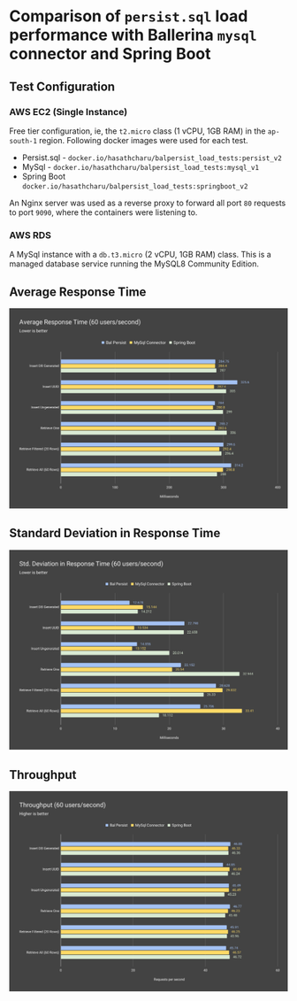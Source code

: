 # Comparison of `persist.sql` load performance with Ballerina `mysql` connector and Spring Boot

## Test Configuration

### AWS EC2 (Single Instance)
Free tier configuration, ie, the `t2.micro` class (1 vCPU, 1GB RAM) in the `ap-south-1` region. 
Following docker images were used for each test.

- Persist.sql - `docker.io/hasathcharu/balpersist_load_tests:persist_v2`
- MySql - `docker.io/hasathcharu/balpersist_load_tests:mysql_v1`
- Spring Boot `docker.io/hasathcharu/balpersist_load_tests:springboot_v2`

An Nginx server was used as a reverse proxy to forward all port `80` requests to port `9090`, where the containers were listening to.

### AWS RDS

A MySql instance with a `db.t3.micro` (2 vCPU, 1GB RAM) class. This is a managed database service running the MySQL8 Community Edition.

## Average Response Time

![Average Response Time Chart](./results/comparisons/Average%20Response%20Time%20(60%20users_second).svg)

## Standard Deviation in Response Time

![Std. Deviation in Response Time Chart](./results/comparisons/Std.%20Deviation%20in%20Response%20Time%20(60%20users_second).svg)

## Throughput

![Throughput Chart](./results/comparisons/Throughput%20(60%20users_second).svg)